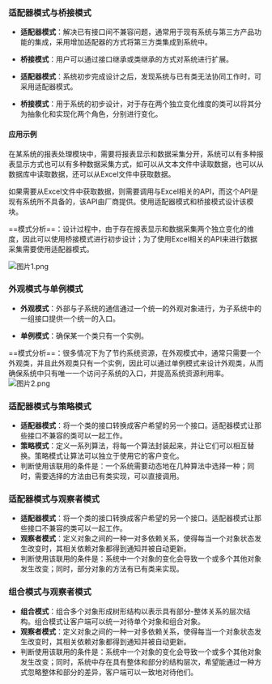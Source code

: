 ### 适配器模式与桥接模式

- **适配器模式**：解决已有接口间不兼容问题，通常用于现有系统与第三方产品功能的集成，采用增加适配器的方式将第三方类集成到系统中。

- **桥接模式**：用户可以通过接口继承或类继承的方式对系统进行扩展。

- **适配器模式**：系统初步完成设计之后，发现系统与已有类无法协同工作时，可采用适配器模式。

- **桥接模式**：用于系统的初步设计，对于存在两个独立变化维度的类可以将其分为抽象化和实现化两个角色，分别进行变化。

#### 应用示例

在某系统的报表处理模块中，需要将报表显示和数据采集分开，系统可以有多种报表显示方式也可以有多种数据采集方式，如可以从文本文件中读取数据，也可以从数据库中读取数据，还可以从Excel文件中获取数据。

如果需要从Excel文件中获取数据，则需要调用与Excel相关的API，而这个API是现有系统所不具备的，该API由厂商提供。使用适配器模式和桥接模式设计该模块。

==模式分析==：设计过程中，由于存在报表显示和数据采集两个独立变化的维度，因此可以使用桥接模式进行初步设计；为了使用Excel相关的API来进行数据采集需要使用适配器模式。

![图片1.png](https://note.youdao.com/yws/res/13875/WEBRESOURCE5546bf2e7f499f8c0787111e1af46a5f)

### 外观模式与单例模式

- **外观模式**：外部与子系统的通信通过一个统一的外观对象进行，为子系统中的一组接口提供一个统一的入口。

- **单例模式**：确保某一个类只有一个实例。

==模式分析==：很多情况下为了节约系统资源，在外观模式中，通常只需要一个外观类，并且此外观类只有一个实例，因此可以通过单例模式来设计外观类，从而确保系统中只有唯一一个访问子系统的入口，并提高系统资源利用率。
![图片2.png](https://note.youdao.com/yws/res/13890/WEBRESOURCE7d3d7eddbfe6408fbac74dcf24a399ef)

### 适配器模式与策略模式

- **适配器模式**：将一个类的接口转换成客户希望的另一个接口。适配器模式让那些接口不兼容的类可以一起工作。
- **策略模式**：定义一系列算法，将每一个算法封装起来，并让它们可以相互替换。策略模式让算法可以独立于使用它的客户变化。
- 判断使用该联用的条件是：一个系统需要动态地在几种算法中选择一种；同时，需要选择的方法由已有类实现，可以直接调用。

### 适配器模式与观察者模式

- **适配器模式**：将一个类的接口转换成客户希望的另一个接口。适配器模式让那些接口不兼容的类可以一起工作。
- **观察者模式**：定义对象之间的一种一对多依赖关系，使得每当一个对象状态发生改变时，其相关依赖对象都得到通知并被自动更新。
- 判断使用该联用的条件是：系统中一个对象的变化会导致一个或多个其他对象发生改变；同时，部分对象的方法有已有类来实现。

### 组合模式与观察者模式

- **组合模式**：组合多个对象形成树形结构以表示具有部分-整体关系的层次结构。组合模式让客户端可以统一对待单个对象和组合对象。
- **观察者模式**：定义对象之间的一种一对多依赖关系，使得每当一个对象状态发生改变时，其相关依赖对象都得到通知并被自动更新。
- 判断使用该联用的条件是：系统中一个对象的变化会导致一个或多个其他对象发生改变；同时，系统中存在具有整体和部分的结构层次，希望能通过一种方式忽略整体和部分的差异，客户端可以一致地对待他们。
